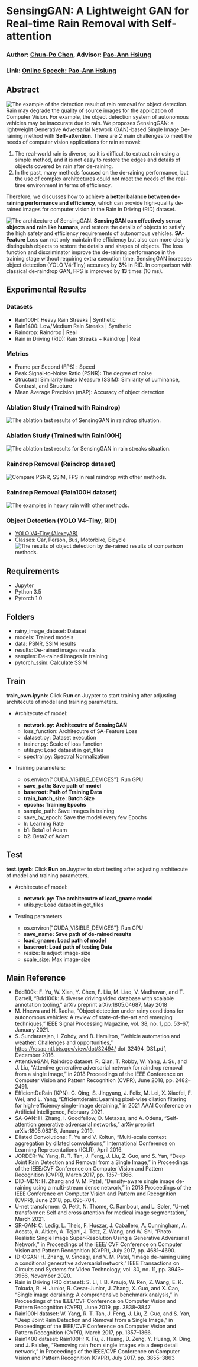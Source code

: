 # SensingGAN: A Lightweight GAN for Real-time Rain Removal with Self-attention
### Author: [Chun-Po Chen](https://www.linkedin.com/in/chenabei0421/), Advisor: [Pao-Ann Hsiung](https://www.cs.ccu.edu.tw/~pahsiung/introduction/biography.html)
### Link: [Online Speech: Pao-Ann Hsiung](https://www.youtube.com/watch?v=onE_wNJvLes)

## Abstract
![The example of the detection result of rain removal for object detection.](/Figures/Example_Derained_ObjectDetection.png "The example of the detection result of rain removal for object detection.")
Rain may degrade the quality of source images for the application of Computer Vision. For example, the object detection system of autonomous vehicles may be inaccurate due to rain. We proposes SensingGAN: a lightweight Generative Adversarial Network (GAN)-based Single Image De-raining method with **Self-attention**. There are 2 main challenges to meet the needs of computer vision applications for rain removal:
1. The real-world rain is diverse, so it is difficult to extract rain using a simple method, and it is not easy to restore the edges and details of objects covered by rain after de-raining.
1. In the past, many methods focused on the de-raining performance, but the use of complex architectures could not meet the needs of the real-time environment in terms of efficiency.

Therefore, we discusses how to achieve **a better balance between de-raining performance and efficiency**, which can provide high-quality de-rained images for computer vision in the Rain in Driving (RID) dataset.

![The architecture of SensingGAN.](/Figures/SensingGAN.jpg "The architecture of SensingGAN.")
**SensingGAN can effectively sense objects and rain like humans**, and restore the details of objects to satisfy the high safety and efficiency requirements of autonomous vehicles. **SA-Feature** Loss can not only maintain the efficiency but also can more clearly distinguish objects to restore the details and shapes of objects. The loss function and discriminator improve the de-raining performance in the training stage without requiring extra execution time. SensingGAN increases object detection (YOLO V4-Tiny) accuracy by **3%** in RID. In comparison with classical de-raindrop GAN, FPS is improved by **13** times (10 ms).

## Experimental Results
### Datasets
* Rain100H: Heavy Rain Streaks | Synthetic
* Rain1400: Low/Medium Rain Streaks | Synthetic
* Raindrop: Raindrop | Real
* Rain in Driving (RID): Rain Streaks + Raindrop | Real

### Metrics
* Frame per Second (FPS) : Speed
* Peak Signal-to-Noise Ratio (PSNR): The degree of noise
* Structural Similarity Index Measure (SSIM): Similarity of Luminance, Contrast, and Structure
* Mean Average Precision (mAP): Accuracy of object detection

### Ablation Study (Trained with Raindrop)
![The ablation test results of SensingGAN in raindrop situation.](/Figures/AblationRaindrop.png "The ablation test results of SensingGAN in raindrop situation.")
### Ablation Study (Trained with Rain100H)
![The ablation test results for SensingGAN in rain streaks situation.](/Figures/AblationRaindrop.png "The ablation test results for SensingGAN in rain streaks situation.")
### Raindrop Removal (Raindrop dataset)
![Compare PSNR, SSIM, FPS in real raindrop with other methods.](/Figures/RaindropRemoval.png "Compare PSNR, SSIM, FPS in real raindrop with other methods.")
### Raindrop Removal (Rain100H dataset)
![The examples in heavy rain with other methods.](/Figures/RainStreaksRemoval.png "The examples in heavy rain with other methods.")
### Object Detection (YOLO V4-Tiny, RID)
* [YOLO V4-Tiny (AlexeyAB)](https://github.com/AlexeyAB/darknet)
* Classes: Car, Person, Bus, Motorbike, Bicycle
![The results of object detection by de-rained results of comparison methods.](/Figures/ObjectDetectionAfterRainRemoval.png "The results of object detection by de-rained results of comparison methods.")

## Requirements
* Jupyter
* Python 3.5
* Pytorch 1.0

## Folders
* rainy_image_dataset: Dataset
* models: Trained models
* data: PSNR, SSIM results
* results: De-rained images results
* samples: De-rained images in training
* pytorch_ssim: Calculate SSIM

## Train
**train_own.ipynb**: Click **Run** on Juypter to start training after adjusting architecute of model and training parameters.

* Architecute of model:
    * **network.py: Architecutre of SensingGAN**
    * loss_function: Architecutre of SA-Feature Loss
    * dataset.py: Dataset execution
    * trainer.py: Scale of loss function
    * utils.py: Load dataset in get_files
    * spectral.py: Spectral Normalization

* Training parameters:
    * os.environ["CUDA_VISIBLE_DEVICES"]: Run GPU
    * **save_path: Save path of model**
    * **baseroot: Path of Training Data**
    * **train_batch_size: Batch Size**
    * **epochs: Training Epochs**
    * sample_path: Save images in training
    * save_by_epoch: Save the model every few Epochs
    * lr: Learning Rate
    * b1: Beta1 of Adam
    * b2: Beta2 of Adam

## Test
**test.ipynb**: Click **Run** on Juypter to start testing after adjusting architecute of model and training parameters.

* Architecute of model:
    * **network.py: The architecutre of load_gname model**
    * utils.py: Load dataset in get_files

* Testing parameters
    * os.environ["CUDA_VISIBLE_DEVICES"]: Run GPU
    * **save_name: Save path of de-rained results**
    * **load_gname: Load path of model**
    * **baseroot: Load path of testing Data**
    * resize: Is adjuct image-size
    * scale_size: Max image-size

## Main Reference
* Bdd100k: F. Yu, W. Xian, Y. Chen, F. Liu, M. Liao, V. Madhavan, and T. Darrell, “Bdd100k: A diverse driving video database with scalable annotation tooling,” arXiv preprint arXiv:1805.04687, May 2018
* M. Hnewa and H. Radha, “Object detection under rainy conditions for autonomous vehicles: A review of state-of-the-art and emerging techniques,” IEEE Signal Processing Magazine, vol. 38, no. 1, pp. 53–67, January 2021.
* S. Sundararajan, I. Zohdy, and B. Hamilton, “Vehicle automation and weather: Challenges and opportunities,” https://rosap.ntl.bts.gov/view/dot/32494/ dot_32494_DS1.pdf, December 2016.
* AttentiveGAN, Raindrop dataset: R. Qian, T. Robby, W. Yang, J. Su, and J. Liu, “Attentive generative adversarial network for raindrop removal from a single image,” in 2018 Proceedings of the IEEE Conference on Computer Vision and Pattern Recognition (CVPR), June 2018, pp. 2482–2491.
* EfficientDeRain (KPN): G. Qing, S. Jingyang, J. Felix, M. Lei, X. Xiaofei, F. Wei, and L. Yang, “Efficientderain: Learning pixel-wise dilation filtering for high-efficiency single-image deraining,” in 2021 AAAI Conference on Artificial Intelligence, February 2021. 
* SA-GAN: H. Zhang, I. Goodfellow, D. Metaxas, and A. Odena, “Self-attention generative adversarial networks,” arXiv preprint arXiv:1805.08318, January 2019.
* Dilated Convolutions: F. Yu and V. Koltun, “Multi-scale context aggregation by dilated convolutions,” International Conference on Learning Representations (ICLR), April 2016.
* JORDER: W. Yang, R. T. Tan, J. Feng, J. Liu, Z. Guo, and S. Yan, “Deep Joint Rain Detection and Removal from a Single Image,” in Proceedings of the IEEE/CVF Conference on Computer Vision and Pattern Recognition (CVPR), March 2017, pp. 1357–1366.
* DID-MDN: H. Zhang and V. M. Patel, “Density-aware single image de-raining using a multi-stream dense network,” in 2018 Proceedings of the IEEE Conference on Computer Vision and Pattern and Recognition (CVPR), June 2018, pp. 695–704.
* U-net transformer: O. Petit, N. Thome, C. Rambour, and L. Soler, “U-net transformer: Self and cross attention for medical image segmentation,” March 2021.
* SR-GAN: C. Ledig, L. Theis, F. Huszar, J. Caballero, A. Cunningham, A. Acosta, A. Aitken, A. Tejani, J. Totz, Z. Wang, and W. Shi, “Photo-Realistic Single Image Super-Resolution Using a Generative Adversarial Network,” in Proceedings of the IEEE/ CVF Conference on Computer Vision and Pattern Recognition (CVPR), July 2017, pp. 4681–4690.
* ID-CGAN: H. Zhang, V. Sindagi, and V. M. Patel, “Image de-raining using a conditional generative adversarial network,” IEEE Transactions on Circuits and Systems for Video Technology, vol. 30, no. 11, pp. 3943–3956, November 2020.
* Rain in Driving (RID dataset): S. Li, I. B. Araujo, W. Ren, Z. Wang, E. K. Tokuda, R. H. Junior, R. Cesar-Junior, J. Zhang, X. Guo, and X. Cao, “Single image deraining: A comprehensive benchmark analysis,” in Proceedings of the IEEE/CVF Conference on Computer Vision and Pattern Recognition (CVPR), June 2019, pp. 3838–3847
* Rain100H dataset: W. Yang, R. T. Tan, J. Feng, J. Liu, Z. Guo, and S. Yan, “Deep Joint Rain Detection and Removal from a Single Image,” in Proceedings of the IEEE/CVF Conference on Computer Vision and Pattern Recognition (CVPR), March 2017, pp. 1357–1366.
* Rain1400 dataset: Rain100H: X. Fu, J. Huang, D. Zeng, Y. Huang, X. Ding, and J. Paisley, “Removing rain from single images via a deep detail network,” in Proceedings of the IEEE/CVF Conference on Computer Vision and Pattern Recognition (CVPR), July 2017, pp. 3855–3863